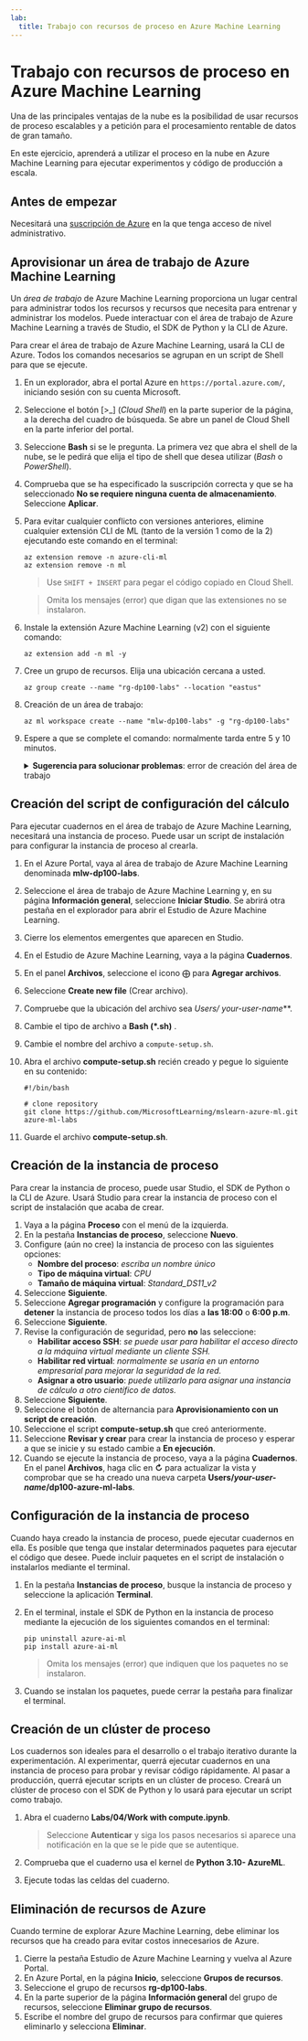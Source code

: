 ```yaml
---
lab:
  title: Trabajo con recursos de proceso en Azure Machine Learning
---
```


# Trabajo con recursos de proceso en Azure Machine Learning

Una de las principales ventajas de la nube es la posibilidad de usar recursos de proceso escalables y a petición para el procesamiento rentable de datos de gran tamaño.

En este ejercicio, aprenderá a utilizar el proceso en la nube en Azure Machine Learning para ejecutar experimentos y código de producción a escala.

## Antes de empezar

Necesitará una [suscripción de Azure](https://azure.microsoft.com/free?azure-portal=true) en la que tenga acceso de nivel administrativo.

## Aprovisionar un área de trabajo de Azure Machine Learning

Un *área de trabajo* de Azure Machine Learning proporciona un lugar central para administrar todos los recursos y recursos que necesita para entrenar y administrar los modelos. Puede interactuar con el área de trabajo de Azure Machine Learning a través de Studio, el SDK de Python y la CLI de Azure.

Para crear el área de trabajo de Azure Machine Learning, usará la CLI de Azure. Todos los comandos necesarios se agrupan en un script de Shell para que se ejecute.

1. En un explorador, abra el portal Azure en `https://portal.azure.com/`, iniciando sesión con su cuenta Microsoft.
1. Seleccione el botón \[>_] (*Cloud Shell*) en la parte superior de la página, a la derecha del cuadro de búsqueda. Se abre un panel de Cloud Shell en la parte inferior del portal.
1. Seleccione **Bash** si se le pregunta. La primera vez que abra el shell de la nube, se le pedirá que elija el tipo de shell que desea utilizar (*Bash* o *PowerShell*).
1. Comprueba que se ha especificado la suscripción correcta y que se ha seleccionado **No se requiere ninguna cuenta de almacenamiento**. Seleccione **Aplicar**.
1. Para evitar cualquier conflicto con versiones anteriores, elimine cualquier extensión CLI de ML (tanto de la versión 1 como de la 2) ejecutando este comando en el terminal:

    ```azurecli
    az extension remove -n azure-cli-ml
    az extension remove -n ml
    ```

    > Use `SHIFT + INSERT` para pegar el código copiado en Cloud Shell.

    > Omita los mensajes (error) que digan que las extensiones no se instalaron.

1. Instale la extensión Azure Machine Learning (v2) con el siguiente comando:
    
    ```azurecli
    az extension add -n ml -y
    ```

1. Cree un grupo de recursos. Elija una ubicación cercana a usted.

    ```azurecli
    az group create --name "rg-dp100-labs" --location "eastus"
    ```

1. Creación de un área de trabajo:

    ```azurecli
    az ml workspace create --name "mlw-dp100-labs" -g "rg-dp100-labs"
    ```

1. Espere a que se complete el comando: normalmente tarda entre 5 y 10 minutos.

    <details>  
    <summary><b>Sugerencia para solucionar problemas</b>: error de creación del área de trabajo</summary><br>
    <p>Si recibes un error al crear un área de trabajo a través de la CLI, debes aprovisionar el recurso manualmente:</p>
    <ol>
        <li>En la página principal de Azure Portal, selecciona <b>+Crear un recurso</b>.</li>
        <li>Busca <i>aprendizaje automático</i> y, después, selecciona <b>Azure Machine Learning</b>. Seleccione <b>Crear</b>.</li>
        <li>Cree un recurso de Azure Machine Learning con la siguiente configuración: <ul>
                <li><b>Suscripción</b>: <i>suscripción de Azure</i></li>
                <li><b>Grupo de recursos</b>: rg-dp100-labs</li>
                <li><b>Nombre del área de trabajo</b>: mlw-dp100-labs</li>
                <li><b>Región</b>: <i>seleccione la región geográfica más cercana</i>.</li>
                <li><b>Cuenta de almacenamiento</b>: <i>tenga en cuenta la nueva cuenta de almacenamiento predeterminada que se creará para el área de trabajo</i>.</li>
                <li><b>Almacén de claves</b>: <i>tenga en cuenta el nuevo almacén de claves predeterminado que se creará para el área de trabajo</i>.</li>
                <li><b>Application Insights</b>: <i>tenga en cuenta el nuevo recurso de Application Insights predeterminado que se creará para el área de trabajo</i>.</li>
                <li><b>Registro de contenedor</b>: ninguno (<i>se creará uno automáticamente la primera vez que implemente un modelo en un contenedor</i>).</li>
            </ul>
        <li>Selecciona <b>Revisar y crear</b> y espera a que se cree el área de trabajo y sus recursos asociados: normalmente tarda unos 5 minutos.</li>
    </ol>
    </details>

## Creación del script de configuración del cálculo

Para ejecutar cuadernos en el área de trabajo de Azure Machine Learning, necesitará una instancia de proceso. Puede usar un script de instalación para configurar la instancia de proceso al crearla.

1. En el Azure Portal, vaya al área de trabajo de Azure Machine Learning denominada **mlw-dp100-labs**.
1. Seleccione el área de trabajo de Azure Machine Learning y, en su página **Información general**, seleccione **Iniciar Studio**. Se abrirá otra pestaña en el explorador para abrir el Estudio de Azure Machine Learning.
1. Cierre los elementos emergentes que aparecen en Studio.
1. En el Estudio de Azure Machine Learning, vaya a la página **Cuadernos**.
1. En el panel **Archivos**, seleccione el icono &#10753; para **Agregar archivos**.
1. Seleccione **Create new file** (Crear archivo).
1. Compruebe que la ubicación del archivo sea **Users/* your-user-name***.
1. Cambie el tipo de archivo a **Bash (*.sh)** .
1. Cambie el nombre del archivo a `compute-setup.sh`.
1. Abra el archivo **compute-setup.sh** recién creado y pegue lo siguiente en su contenido:

    ```azurecli
    #!/bin/bash

    # clone repository
    git clone https://github.com/MicrosoftLearning/mslearn-azure-ml.git azure-ml-labs
    ```

1. Guarde el archivo **compute-setup.sh**.

## Creación de la instancia de proceso

Para crear la instancia de proceso, puede usar Studio, el SDK de Python o la CLI de Azure. Usará Studio para crear la instancia de proceso con el script de instalación que acaba de crear.

1. Vaya a la página **Proceso** con el menú de la izquierda.
1. En la pestaña **Instancias de proceso**, seleccione **Nuevo**.
1. Configure (aún no cree) la instancia de proceso con las siguientes opciones: 
    - **Nombre del proceso**: *escriba un nombre único*
    - **Tipo de máquina virtual**: *CPU*
    - **Tamaño de máquina virtual**: *Standard_DS11_v2*
1. Seleccione **Siguiente**.
1. Seleccione **Agregar programación** y configure la programación para **detener** la instancia de proceso todos los días a **las 18:00** o **6:00 p.m**.
1. Seleccione **Siguiente**.
1. Revise la configuración de seguridad, pero **no** las seleccione:
    - **Habilitar acceso SSH**: *se puede usar para habilitar el acceso directo a la máquina virtual mediante un cliente SSH.*
    - **Habilitar red virtual**: *normalmente se usaría en un entorno empresarial para mejorar la seguridad de la red.*
    - **Asignar a otro usuario**: *puede utilizarlo para asignar una instancia de cálculo a otro científico de datos.*
1. Seleccione **Siguiente**.
1. Seleccione el botón de alternancia para **Aprovisionamiento con un script de creación**.
1. Seleccione el script **compute-setup.sh** que creó anteriormente.
1. Seleccione **Revisar y crear** para crear la instancia de proceso y esperar a que se inicie y su estado cambie a **En ejecución**.
1. Cuando se ejecute la instancia de proceso, vaya a la página **Cuadernos**. En el panel **Archivos**, haga clic en **&#8635;** para actualizar la vista y comprobar que se ha creado una nueva carpeta **Users/*your-user-name*/dp100-azure-ml-labs**.

## Configuración de la instancia de proceso

Cuando haya creado la instancia de proceso, puede ejecutar cuadernos en ella. Es posible que tenga que instalar determinados paquetes para ejecutar el código que desee. Puede incluir paquetes en el script de instalación o instalarlos mediante el terminal.

1. En la pestaña **Instancias de proceso**, busque la instancia de proceso y seleccione la aplicación **Terminal**.
1. En el terminal, instale el SDK de Python en la instancia de proceso mediante la ejecución de los siguientes comandos en el terminal:

    ```
    pip uninstall azure-ai-ml
    pip install azure-ai-ml
    ```

    > Omita los mensajes (error) que indiquen que los paquetes no se instalaron.

1. Cuando se instalan los paquetes, puede cerrar la pestaña para finalizar el terminal.

## Creación de un clúster de proceso

Los cuadernos son ideales para el desarrollo o el trabajo iterativo durante la experimentación. Al experimentar, querrá ejecutar cuadernos en una instancia de proceso para probar y revisar código rápidamente. Al pasar a producción, querrá ejecutar scripts en un clúster de proceso. Creará un clúster de proceso con el SDK de Python y lo usará para ejecutar un script como trabajo.

1. Abra el cuaderno **Labs/04/Work with compute.ipynb**.

    > Seleccione **Autenticar** y siga los pasos necesarios si aparece una notificación en la que se le pide que se autentique.

1. Comprueba que el cuaderno usa el kernel de **Python 3.10- AzureML**.
1. Ejecute todas las celdas del cuaderno.

## Eliminación de recursos de Azure

Cuando termine de explorar Azure Machine Learning, debe eliminar los recursos que ha creado para evitar costos innecesarios de Azure.

1. Cierre la pestaña Estudio de Azure Machine Learning y vuelva al Azure Portal.
1. En Azure Portal, en la página **Inicio**, seleccione **Grupos de recursos**.
1. Seleccione el grupo de recursos **rg-dp100-labs**.
1. En la parte superior de la página **Información general** del grupo de recursos, seleccione **Eliminar grupo de recursos**.
1. Escribe el nombre del grupo de recursos para confirmar que quieres eliminarlo y selecciona **Eliminar**.

